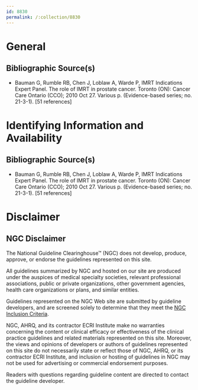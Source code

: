 ```yaml
---
id: 8830
permalink: /:collection/8830
---
```


# General

## Bibliographic Source(s)

- Bauman G, Rumble RB, Chen J, Loblaw A, Warde P, IMRT Indications Expert Panel. The role of IMRT in prostate cancer. Toronto (ON): Cancer Care Ontario (CCO); 2010 Oct 27. Various p. (Evidence-based series; no. 21-3-1). [51 references]

# Identifying Information and Availability

## Bibliographic Source(s)

- Bauman G, Rumble RB, Chen J, Loblaw A, Warde P, IMRT Indications Expert Panel. The role of IMRT in prostate cancer. Toronto (ON): Cancer Care Ontario (CCO); 2010 Oct 27. Various p. (Evidence-based series; no. 21-3-1). [51 references]

# Disclaimer

## NGC Disclaimer

The National Guideline Clearinghouse™ (NGC) does not develop, produce, approve, or endorse the guidelines represented on this site.

All guidelines summarized by NGC and hosted on our site are produced under the auspices of medical specialty societies, relevant professional associations, public or private organizations, other government agencies, health care organizations or plans, and similar entities.

Guidelines represented on the NGC Web site are submitted by guideline developers, and are screened solely to determine that they meet the [NGC Inclusion Criteria](/help-and-about/summaries/inclusion-criteria).

NGC, AHRQ, and its contractor ECRI Institute make no warranties concerning the content or clinical efficacy or effectiveness of the clinical practice guidelines and related materials represented on this site. Moreover, the views and opinions of developers or authors of guidelines represented on this site do not necessarily state or reflect those of NGC, AHRQ, or its contractor ECRI Institute, and inclusion or hosting of guidelines in NGC may not be used for advertising or commercial endorsement purposes.

Readers with questions regarding guideline content are directed to contact the guideline developer.

